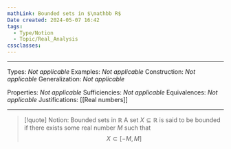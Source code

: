 ```yaml
---
mathLink: Bounded sets in $\mathbb R$
Date created: 2024-05-07 16:42
tags:
  - Type/Notion
  - Topic/Real_Analysis
cssclasses:
---
```


---

Types: _Not applicable_
Examples: _Not applicable_
Construction: _Not applicable_
Generalization: _Not applicable_

Properties: _Not applicable_
Sufficiencies: _Not applicable_
Equivalences: _Not applicable_
Justifications: [[Real numbers]]

---

> [!quote] Notion: Bounded sets in $\mathbb{R}$
> A set $X\subseteq \mathbb{R}$ is said to be bounded if there exists some real number $M$ such that $$ X \subset [-M,M] $$




